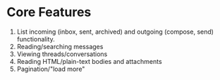 # Core Features

1. List incoming (inbox, sent, archived) and outgoing (compose, send) functionality.
2. Reading/searching messages
3. Viewing threads/conversations
4. Reading HTML/plain-text bodies and attachments
5. Pagination/"load more"
